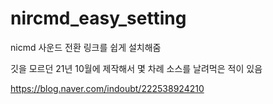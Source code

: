 # nircmd_easy_setting
nicmd 사운드 전환 링크를 쉽게 설치해줌


깃을 모르던 21년 10월에 제작해서 몇 차례 소스를 날려먹은 적이 있음

https://blog.naver.com/indoubt/222538924210
